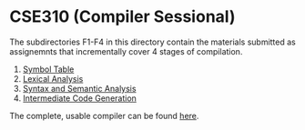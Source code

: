 # CSE310 (Compiler Sessional) 

The subdirectories F1-F4 in this directory contain the materials submitted as assignemnts that incrementally cover 4 stages of compilation. 

1. [Symbol Table](F1/)
2. [Lexical Analysis](F2/)
3. [Syntax and Semantic Analysis](F3/)
4. [Intermediate Code Generation](F4/)

The complete, usable compiler can be found [here](The_Full_Compiler/).
